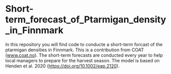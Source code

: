 # Short-term_forecast_of_Ptarmigan_density_in_Finnmark
In this repository you will find code to conducte a short-term forcast of the ptarmigan densities in Finnmark. This is a contribution from COAT (www.coat.no). The short-term forecasts are conducted every year to help local managers to prepare for the harvest season. The model is based on Henden et al. 2020 (https://doi.org/10.1002/eap.2120).
